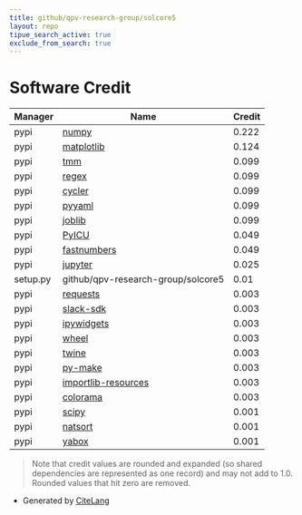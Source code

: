 ```yaml
---
title: github/qpv-research-group/solcore5
layout: repo
tipue_search_active: true
exclude_from_search: true
---
```

# Software Credit

|Manager|Name|Credit|
|-------|----|------|
|pypi|[numpy](https://www.numpy.org)|0.222|
|pypi|[matplotlib](https://matplotlib.org)|0.124|
|pypi|[tmm](http://pypi.python.org/pypi/tmm)|0.099|
|pypi|[regex](https://github.com/mrabarnett/mrab-regex)|0.099|
|pypi|[cycler](https://github.com/matplotlib/cycler)|0.099|
|pypi|[pyyaml](https://pyyaml.org/)|0.099|
|pypi|[joblib](https://joblib.readthedocs.io)|0.099|
|pypi|[PyICU](https://gitlab.pyicu.org/main/pyicu)|0.049|
|pypi|[fastnumbers](https://github.com/SethMMorton/fastnumbers)|0.049|
|pypi|[jupyter](http://jupyter.org)|0.025|
|setup.py|github/qpv-research-group/solcore5|0.01|
|pypi|[requests](https://requests.readthedocs.io)|0.003|
|pypi|[slack-sdk](https://pypi.org/project/slack-sdk)|0.003|
|pypi|[ipywidgets](https://pypi.org/project/ipywidgets)|0.003|
|pypi|[wheel](https://pypi.org/project/wheel)|0.003|
|pypi|[twine](https://pypi.org/project/twine)|0.003|
|pypi|[py-make](https://pypi.org/project/py-make)|0.003|
|pypi|[importlib-resources](https://pypi.org/project/importlib-resources)|0.003|
|pypi|[colorama](https://pypi.org/project/colorama)|0.003|
|pypi|[scipy](https://www.scipy.org)|0.001|
|pypi|[natsort](https://github.com/SethMMorton/natsort)|0.001|
|pypi|[yabox](https://github.com/pablormier/yabox)|0.001|


> Note that credit values are rounded and expanded (so shared dependencies are represented as one record) and may not add to 1.0. Rounded values that hit zero are removed.


- Generated by [CiteLang](https://github.com/vsoch/citelang)
